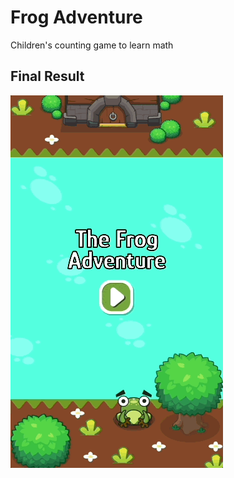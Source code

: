 # Frog Adventure
Children's counting game to learn math 

## Final Result
<img src = "gameplay.gif"> </img>
